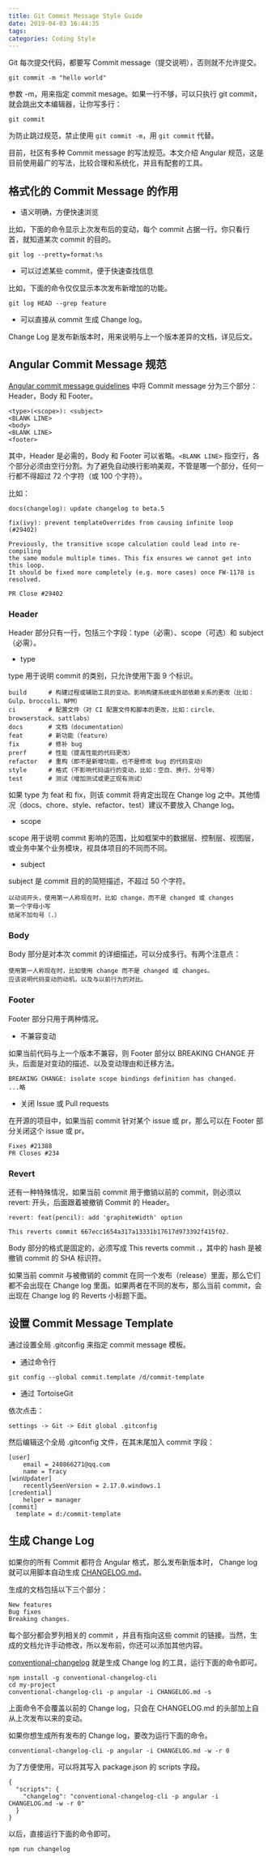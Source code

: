 ```yaml
---
title: Git Commit Message Style Guide
date: 2019-04-03 16:44:35
tags:
categories: Coding Style
---
```


Git 每次提交代码，都要写 Commit message（提交说明），否则就不允许提交。

```
git commit -m "hello world"
```

参数 -m，用来指定 commit mesage。如果一行不够，可以只执行 git commit，就会跳出文本编辑器，让你写多行：

```
git commit
```

为防止跳过规范，禁止使用 `git commit -m`，用 `git commit` 代替。

目前，社区有多种 Commit message 的写法规范。本文介绍 Angular 规范，这是目前使用最广的写法，比较合理和系统化，并且有配套的工具。

<!--more-->


## 格式化的 Commit Message 的作用

* 语义明确，方便快速浏览

比如，下面的命令显示上次发布后的变动，每个 commit 占据一行。你只看行首，就知道某次 commit 的目的。

```
git log --pretty=format:%s
```

* 可以过滤某些 commit，便于快速查找信息

比如，下面的命令仅仅显示本次发布新增加的功能。

```
git log HEAD --grep feature
```

* 可以直接从 commit 生成 Change log。

Change Log 是发布新版本时，用来说明与上一个版本差异的文档，详见后文。


## Angular Commit Message 规范

[Angular commit message guidelines](https://github.com/angular/angular/blob/master/CONTRIBUTING.md#-commit-message-guidelines) 中将 Commit message 分为三个部分：Header，Body 和 Footer。

```
<type>(<scope>): <subject>
<BLANK LINE>
<body>
<BLANK LINE>
<footer>
```

其中，Header 是必需的，Body 和 Footer 可以省略。`<BLANK LINE>` 指空行，各个部分必须由空行分割。为了避免自动换行影响美观，不管是哪一个部分，任何一行都不得超过 72 个字符（或 100 个字符）。

比如：

```
docs(changelog): update changelog to beta.5
```

```
fix(ivy): prevent templateOverrides from causing infinite loop (#29402)

Previously, the transitive scope calculation could lead into re-compiling
the same module multiple times. This fix ensures we cannot get into this loop.
It should be fixed more completely (e.g. more cases) once FW-1178 is resolved.

PR Close #29402
```

### Header

Header 部分只有一行，包括三个字段：type（必需）、scope（可选）和 subject（必需）。

* type

type 用于说明 commit 的类别，只允许使用下面 9 个标识。

```
build      # 构建过程或辅助工具的变动。影响构建系统或外部依赖关系的更改（比如：Gulp、broccoli、NPM）
ci         # 配置文件（对 CI 配置文件和脚本的更改，比如：circle、browserstack、sattlabs）
docs       # 文档（documentation）
feat       # 新功能（feature）
fix        # 修补 bug
prerf      # 性能（提高性能的代码更改）
refactor   # 重构（即不是新增功能，也不是修改 bug 的代码变动）
style      # 格式（不影响代码运行的变动，比如：空白、换行、分号等）
test       # 测试（增加测试或更正现有测试）
```

如果 type 为 feat 和 fix，则该 commit 将肯定出现在 Change log 之中。其他情况（docs、chore、style、refactor、test）建议不要放入 Change log。

* scope

scope 用于说明 commit 影响的范围，比如框架中的数据层、控制层、视图层，或业务中某个业务模块，视具体项目的不同而不同。

* subject

subject 是 commit 目的的简短描述，不超过 50 个字符。

```
以动词开头，使用第一人称现在时，比如 change，而不是 changed 或 changes
第一个字母小写
结尾不加句号（.）
```

### Body

Body 部分是对本次 commit 的详细描述，可以分成多行。有两个注意点：

```
使用第一人称现在时，比如使用 change 而不是 changed 或 changes。
应该说明代码变动的动机，以及与以前行为的对比。
```

### Footer

Footer 部分只用于两种情况。

* 不兼容变动

如果当前代码与上一个版本不兼容，则 Footer 部分以 BREAKING CHANGE 开头，后面是对变动的描述、以及变动理由和迁移方法。

```
BREAKING CHANGE: isolate scope bindings definition has changed.
...略
```

* 关闭 Issue 或 Pull requests

在开源的项目中，如果当前 commit 针对某个 issue 或 pr，那么可以在 Footer 部分关闭这个 issue 或 pr。

```
Fixes #21388
PR Closes #234
```

### Revert

还有一种特殊情况，如果当前 commit 用于撤销以前的 commit，则必须以 revert: 开头，后面跟着被撤销 Commit 的 Header。

```
revert: feat(pencil): add 'graphiteWidth' option

This reverts commit 667ecc1654a317a13331b17617d973392f415f02.
```

Body 部分的格式是固定的，必须写成 This reverts commit <hash>.，其中的 hash 是被撤销 commit 的 SHA 标识符。

如果当前 commit 与被撤销的 commit 在同一个发布（release）里面，那么它们都不会出现在 Change log 里面。如果两者在不同的发布，那么当前 commit，会出现在 Change log 的 Reverts 小标题下面。


## 设置 Commit Message Template

通过设置全局 .gitconfig 来指定 commit message 模板。

* 通过命令行

```
git config --global commit.template /d/commit-template
```

* 通过 TortoiseGit

依次点击：

```
settings -> Git -> Edit global .gitconfig
```

然后编辑这个全局 .gitconfig 文件，在其末尾加入 commit 字段：

```
[user]
    email = 240866271@qq.com
    name = Tracy
[winUpdater]
    recentlySeenVersion = 2.17.0.windows.1
[credential]
    helper = manager
[commit]
  template = d:/commit-template
```


## 生成 Change Log

如果你的所有 Commit 都符合 Angular 格式，那么发布新版本时， Change log 就可以用脚本自动生成 [CHANGELOG.md](https://github.com/angular/angular/blob/master/CHANGELOG.md)。

生成的文档包括以下三个部分：

```
New features
Bug fixes
Breaking changes.
```

每个部分都会罗列相关的 commit ，并且有指向这些 commit 的链接。当然，生成的文档允许手动修改，所以发布前，你还可以添加其他内容。

[conventional-changelog](https://github.com/conventional-changelog/conventional-changelog) 就是生成 Change log 的工具，运行下面的命令即可。

```
npm install -g conventional-changelog-cli
cd my-project
conventional-changelog-cli -p angular -i CHANGELOG.md -s
```

上面命令不会覆盖以前的 Change log，只会在 CHANGELOG.md 的头部加上自从上次发布以来的变动。

如果你想生成所有发布的 Change log，要改为运行下面的命令。

```
conventional-changelog-cli -p angular -i CHANGELOG.md -w -r 0
```

为了方便使用，可以将其写入 package.json 的 scripts 字段。

```
{
  "scripts": {
    "changelog": "conventional-changelog-cli -p angular -i CHANGELOG.md -w -r 0"
  }
}
```

以后，直接运行下面的命令即可。

```
npm run changelog
```